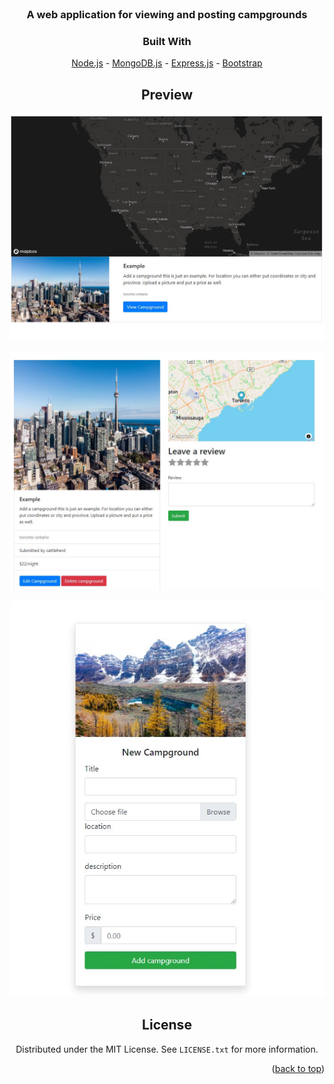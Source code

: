 <br />
<div align="center">
  <a href="https://immense-island-92357.herokuapp.com/">
  </a>
<h3 align="center">A web application for viewing and posting campgrounds</h3>

### Built With
  
  
  

[Node.js](https://nextjs.org/) -
[MongoDB.js](https://reactjs.org/) -
[Express.js](https://www.mongodb.com/) -
[Bootstrap](https://getbootstrap.com) 

## Preview
  
  ![Image](/public/Capture4.JPG)
  
  ![Image](/public/Capture2.JPG)
  
  ![Image](/public/Capture3.JPG)

<!-- LICENSE -->
## License

Distributed under the MIT License. See `LICENSE.txt` for more information.

<p align="right">(<a href="#top">back to top</a>)</p>
